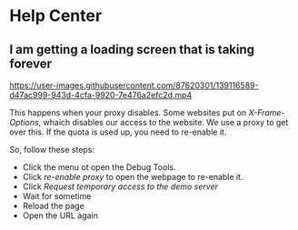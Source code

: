 # Help Center

## I am getting a loading screen that is taking forever


https://user-images.githubusercontent.com/87620301/139116589-d47ac999-943d-4cfa-9920-7e476a2efc2d.mp4


This happens when your proxy disables. Some websites put on *X-Frame-Options*, whaich disables our access to the website. We use a proxy to get over this. If the quota is used up, you need to re-enable it.

So, follow these steps:

- Click the menu ot open the Debug Tools.
- Click *re-enable proxy* to open the webpage to re-enable it.
- Click *Request temporary access to the demo server*
- Wait for sometime
- Reload the page
- Open the URL again

